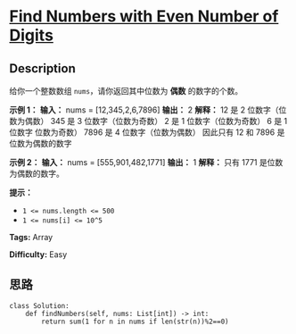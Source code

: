 # [Find Numbers with Even Number of Digits][title]

## Description

给你一个整数数组 `nums`，请你返回其中位数为  **偶数**  的数字的个数。



**示例 1：**
            **输入：** nums = [12,345,2,6,7896]    **输出：** 2    **解释：** 12 是 2 位数字（位数为偶数）     345 是 3 位数字（位数为奇数）      2 是 1 位数字（位数为奇数）     6 是 1 位数字 位数为奇数）     7896 是 4 位数字（位数为偶数）      因此只有 12 和 7896 是位数为偶数的数字    

**示例 2：**
            **输入：** nums = [555,901,482,1771]    **输出：** 1     **解释：**    只有 1771 是位数为偶数的数字。    



**提示：**

  * `1 <= nums.length <= 500`
  * `1 <= nums[i] <= 10^5`


**Tags:** Array

**Difficulty:** Easy

## 思路

``` python3
class Solution:
    def findNumbers(self, nums: List[int]) -> int:
        return sum(1 for n in nums if len(str(n))%2==0)
```

[title]: https://leetcode-cn.com/problems/find-numbers-with-even-number-of-digits
